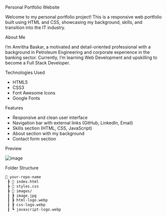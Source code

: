 Personal Portfolio Website

Welcome to my personal portfolio project! This is a responsive web portfolio built using HTML and CSS, showcasing my background, skills, and transition into the IT industry.

About Me

I’m Amritha Baskar, a motivated and detail-oriented professional with a background in Petroleum Engineering and corporate experience in the banking sector. Currently, I’m learning Web Development and upskilling to become a Full Stack Developer.

Technologies Used

- HTML5
- CSS3
- Font Awesome Icons
- Google Fonts

Features

- Responsive and clean user interface
- Navigation bar with external links (GitHub, LinkedIn, Email)
- Skills section (HTML, CSS, JavaScript)
- About section with my background
- Contact form section

Preview

![image](https://github.com/user-attachments/assets/468f8f84-52c7-4121-85af-eadb534efeb6)

Folder Structure

```bash
📁 your-repo-name
 ┣ 📄 index.html
 ┣ 📄 styles.css
 ┣ 📁 images/
 ┃ ┣ image.jpg
 ┃ ┣ html-logo.webp
 ┃ ┣ css-logo.webp
 ┃ ┗ javascript-logo.webp

